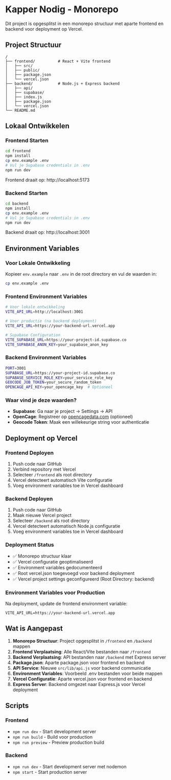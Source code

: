 # Kapper Nodig - Monorepo

Dit project is opgesplitst in een monorepo structuur met aparte frontend en backend voor deployment op Vercel.

## Project Structuur

```
/
├── frontend/          # React + Vite frontend
│   ├── src/
│   ├── public/
│   ├── package.json
│   └── vercel.json
├── backend/           # Node.js + Express backend
│   ├── api/
│   ├── supabase/
│   ├── index.js
│   ├── package.json
│   └── vercel.json
└── README.md
```

## Lokaal Ontwikkelen

### Frontend Starten

```bash
cd frontend
npm install
cp env.example .env
# Vul je Supabase credentials in .env
npm run dev
```

Frontend draait op: http://localhost:5173

### Backend Starten

```bash
cd backend
npm install
cp env.example .env
# Vul je Supabase credentials in .env
npm run dev
```

Backend draait op: http://localhost:3001

## Environment Variables

### Voor Lokale Ontwikkeling
Kopieer `env.example` naar `.env` in de root directory en vul de waarden in:

```bash
cp env.example .env
```

### Frontend Environment Variables
```bash
# Voor lokale ontwikkeling
VITE_API_URL=http://localhost:3001

# Voor productie (na backend deployment)
VITE_API_URL=https://your-backend-url.vercel.app

# Supabase Configuration
VITE_SUPABASE_URL=https://your-project-id.supabase.co
VITE_SUPABASE_ANON_KEY=your_supabase_anon_key
```

### Backend Environment Variables
```bash
PORT=3001
SUPABASE_URL=https://your-project-id.supabase.co
SUPABASE_SERVICE_ROLE_KEY=your_service_role_key
GEOCODE_JOB_TOKEN=your_secure_random_token
OPENCAGE_API_KEY=your_opencage_key  # Optioneel
```

### Waar vind je deze waarden?
- **Supabase**: Ga naar je project → Settings → API
- **OpenCage**: Registreer op [opencagedata.com](https://opencagedata.com) (optioneel)
- **Geocode Token**: Maak een willekeurige string voor authenticatie

## Deployment op Vercel

### Frontend Deployen
1. Push code naar GitHub
2. Verbind repository met Vercel
3. Selecteer `/frontend` als root directory
4. Vercel detecteert automatisch Vite configuratie
5. Voeg environment variables toe in Vercel dashboard

### Backend Deployen
1. Push code naar GitHub
2. Maak nieuwe Vercel project
3. Selecteer `/backend` als root directory
4. Vercel detecteert automatisch Node.js configuratie
5. Voeg environment variables toe in Vercel dashboard

### Deployment Status
- ✅ Monorepo structuur klaar
- ✅ Vercel configuratie geoptimaliseerd
- ✅ Environment variables gedocumenteerd
- ✅ Root vercel.json toegevoegd voor backend deployment
- ✅ Vercel project settings geconfigureerd (Root Directory: backend)

### Environment Variables voor Production

Na deployment, update de frontend environment variable:
```
VITE_API_URL=https://your-backend-url.vercel.app
```

## Wat is Aangepast

1. **Monorepo Structuur**: Project opgesplitst in `/frontend` en `/backend` mappen
2. **Frontend Verplaatsing**: Alle React/Vite bestanden naar `/frontend`
3. **Backend Verplaatsing**: API bestanden naar `/backend` met Express server
4. **Package.json**: Aparte package.json voor frontend en backend
5. **API Service**: Nieuwe `src/lib/api.js` voor backend communicatie
6. **Environment Variables**: Voorbeeld .env bestanden voor beide mappen
7. **Vercel Configuratie**: Aparte vercel.json voor frontend en backend
8. **Express Server**: Backend omgezet naar Express.js voor Vercel deployment

## Scripts

### Frontend
- `npm run dev` - Start development server
- `npm run build` - Build voor production
- `npm run preview` - Preview production build

### Backend
- `npm run dev` - Start development server met nodemon
- `npm start` - Start production server
